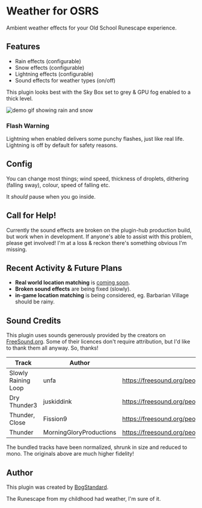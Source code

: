 # Weather for OSRS
Ambient weather effects for your Old School Runescape experience.

## Features
- Rain effects (configurable)
- Snow effects (configurable)
- Lightning effects (configurable)
- Sound effects for weather types (on/off)

This plugin looks best with the Sky Box set to grey & GPU fog enabled to a thick level.

![demo gif showing rain and snow](https://github.com/bogstandard/rl-weather/blob/master/demo.gif?raw=true)


### Flash Warning
Lightning when enabled delivers some punchy flashes, just like real life. 
Lightning is off by default for safety reasons.

## Config
You can change most things; wind speed, thickness of droplets, dithering (falling sway), colour, speed of falling etc.

It *should* pause when you go inside.

## Call for Help!
Currently the sound effects are broken on the plugin-hub production build, but work when in development. If anyone's able to assist with this problem, please get involved! I'm at a loss & reckon there's something obvious I'm missing.

## Recent Activity & Future Plans
- **Real world location matching** is [coming soon](https://github.com/bogstandard/rl-weather/pull/5).
- **Broken sound effects** are being fixed (slowly).
- **in-game location matching** is being considered, eg. Barbarian Village should be rainy.


## Sound Credits
This plugin uses sounds generously provided by the creators on [FreeSound.org](https://freesound.org/). 
Some of their licences don't require attribution, but I'd like to thank them all anyway. So, thanks!

| Track               | Author                  | URL                                                                 |
|---------------------|-------------------------|---------------------------------------------------------------------|
| Slowly Raining Loop | unfa                    | https://freesound.org/people/unfa/sounds/177479/                    |
| Dry Thunder3        | juskiddink              | https://freesound.org/people/juskiddink/sounds/101948/              |
| Thunder, Close      | Fission9                | https://freesound.org/people/Fission9/sounds/505113/                |
| Thunder             | MorningGloryProductions | https://freesound.org/people/MorningGloryProductions/sounds/195344/ |

The bundled tracks have been normalized, shrunk in size and reduced to mono. The originals above are much higher fidelity!

## Author
This plugin was created by [BogStandard](https://github.com/bogstandard).

The Runescape from my childhood had weather, I'm sure of it. 
